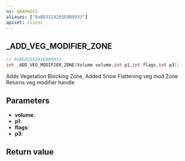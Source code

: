 ```yaml
---
ns: GRAPHICS
aliases: ["0xBD3324281E8B9933"]
apiset: client
---
```

## _ADD_VEG_MODIFIER_ZONE

```c
// 0xBD3324281E8B9933
int _ADD_VEG_MODIFIER_ZONE(Volume volume,int p1,int flags,int p3);
```

Adds Vegetation Blocking Zone, Added Snow Flattening veg mod Zone
Returns veg modifier handle

## Parameters
* **volume**:
* **p1**:
* **flags**:
* **p3**:

## Return value

